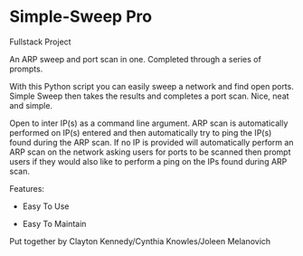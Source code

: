 # Simple-Sweep Pro
Fullstack  Project

An ARP sweep and port scan in one. Completed through a series of prompts.

With this Python script you can easily sweep a network and find open ports.  Simple Sweep then takes the results and completes a port scan.  Nice, neat and simple.

Open to inter IP(s) as a command line argument. ARP scan is automatically performed on IP(s) entered and then automatically try to ping the IP(s) found during the ARP scan.  If no IP is provided will automatically perform an ARP scan on the network asking users for ports to be scanned then prompt users if they would also like to perform a ping on the IPs found during ARP scan.


Features:

* Easy To Use

* Easy To Maintain

Put together by Clayton Kennedy/Cynthia Knowles/Joleen Melanovich
